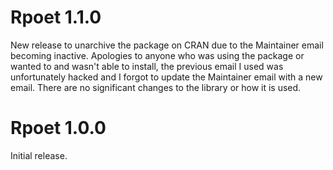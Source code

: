 # Rpoet 1.1.0

New release to unarchive the package on CRAN due to the Maintainer email becoming inactive. Apologies to anyone who was using the package or wanted to and wasn't able to install, the previous email I used was unfortunately hacked and I forgot to update the Maintainer email with a new email. There are no significant changes to the library or how it is used.

# Rpoet 1.0.0

Initial release.
